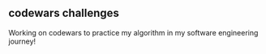 ## codewars challenges

Working on codewars to practice my algorithm in my software engineering journey!
